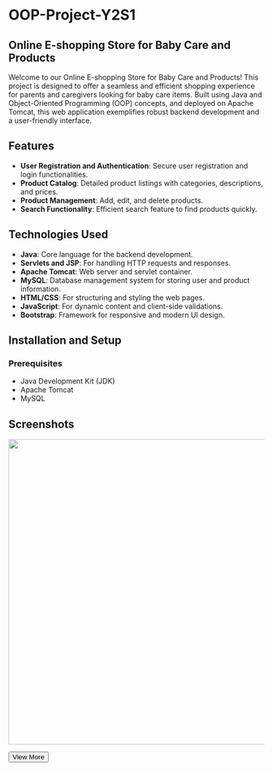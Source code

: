 # OOP-Project-Y2S1

## Online E-shopping Store for Baby Care and Products

Welcome to our Online E-shopping Store for Baby Care and Products! This project is designed to offer a seamless and efficient shopping experience for parents and caregivers looking for baby care items. Built using Java and Object-Oriented Programming (OOP) concepts, and deployed on Apache Tomcat, this web application exemplifies robust backend development and a user-friendly interface.

## Features

- **User Registration and Authentication**: Secure user registration and login functionalities.
- **Product Catalog**: Detailed product listings with categories, descriptions, and prices.
- **Product Management**: Add, edit, and delete products.
- **Search Functionality**: Efficient search feature to find products quickly.

## Technologies Used

- **Java**: Core language for the backend development.
- **Servlets and JSP**: For handling HTTP requests and responses.
- **Apache Tomcat**: Web server and servlet container.
- **MySQL**: Database management system for storing user and product information.
- **HTML/CSS**: For structuring and styling the web pages.
- **JavaScript**: For dynamic content and client-side validations.
- **Bootstrap**: Framework for responsive and modern UI design.

## Installation and Setup

### Prerequisites

- Java Development Kit (JDK)
- Apache Tomcat
- MySQL

## Screenshots

<p align="center">
  <img id="mainImage" src="https://github.com/Duvini/OOP-Project-Y2S1/assets/121706197/b3eb6a78-4a21-4872-a1e3-55c8b98cd5ee" width="600">
</p>

<div id="hiddenImages" style="display:none;">
  <p align="center">
    <img src="https://github.com/Duvini/OOP-Project-Y2S1/assets/121706197/23aad96b-b2b0-461b-a0c6-4069b2ca3050" width="600">
    <img src="https://github.com/Duvini/OOP-Project-Y2S1/assets/121706197/1f4be33a-6ef0-4c05-89f0-4928faa88802" width="600">
    <!-- Add more images here -->
  </p>
</div>

<button id="viewMoreButton" onclick="toggleImages()">View More</button>

<script>
function toggleImages() {
  var hiddenImages = document.getElementById("hiddenImages");
  var viewMoreButton = document.getElementById("viewMoreButton");
  var mainImage = document.getElementById("mainImage");
  
  if (hiddenImages.style.display === "none") {
    hiddenImages.style.display = "block";
    viewMoreButton.textContent = "View Less";
  } else {
    hiddenImages.style.display = "none";
    viewMoreButton.textContent = "View More";
    // Reset main image
    mainImage.scrollIntoView({behavior: "smooth"});
  }
}
</script>
